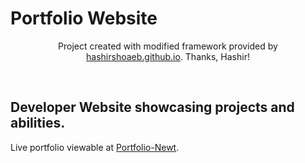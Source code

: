 # Portfolio Website

  <p align="center">
    Project created with modified framework provided by <a href="https://hashirshoaeb.github.io">hashirshoaeb.github.io</a>. Thanks, Hashir!
  </p>
  
<br>

## Developer Website showcasing projects and abilities.

 Live portfolio viewable at <a href="https://portfolio-newt.netlify.app/">Portfolio-Newt</a>.

